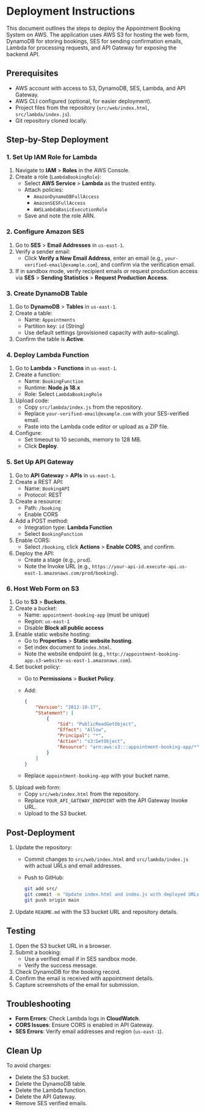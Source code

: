 # Deployment Instructions

This document outlines the steps to deploy the Appointment Booking System on AWS. The application uses AWS S3 for hosting the web form, DynamoDB for storing bookings, SES for sending confirmation emails, Lambda for processing requests, and API Gateway for exposing the backend API.

## Prerequisites

- AWS account with access to S3, DynamoDB, SES, Lambda, and API Gateway.
- AWS CLI configured (optional, for easier deployment).
- Project files from the repository (`src/web/index.html`, `src/lambda/index.js`).
- Git repository cloned locally.

## Step-by-Step Deployment

### 1. Set Up IAM Role for Lambda

1. Navigate to **IAM** &gt; **Roles** in the AWS Console.
2. Create a role (`LambdaBookingRole`):
   - Select **AWS Service** &gt; **Lambda** as the trusted entity.
   - Attach policies:
     - `AmazonDynamoDBFullAccess`
     - `AmazonSESFullAccess`
     - `AWSLambdaBasicExecutionRole`
   - Save and note the role ARN.

### 2. Configure Amazon SES

1. Go to **SES** &gt; **Email Addresses** in `us-east-1`.
2. Verify a sender email:
   - Click **Verify a New Email Address**, enter an email (e.g., `your-verified-email@example.com`), and confirm via the verification email.
3. If in sandbox mode, verify recipient emails or request production access via **SES** &gt; **Sending Statistics** &gt; **Request Production Access**.

### 3. Create DynamoDB Table

1. Go to **DynamoDB** &gt; **Tables** in `us-east-1`.
2. Create a table:
   - Name: `Appointments`
   - Partition key: `id` (String)
   - Use default settings (provisioned capacity with auto-scaling).
3. Confirm the table is **Active**.

### 4. Deploy Lambda Function

1. Go to **Lambda** &gt; **Functions** in `us-east-1`.
2. Create a function:
   - Name: `BookingFunction`
   - Runtime: **Node.js 18.x**
   - Role: Select `LambdaBookingRole`
3. Upload code:
   - Copy `src/lambda/index.js` from the repository.
   - Replace `your-verified-email@example.com` with your SES-verified email.
   - Paste into the Lambda code editor or upload as a ZIP file.
4. Configure:
   - Set timeout to 10 seconds, memory to 128 MB.
   - Click **Deploy**.

### 5. Set Up API Gateway

1. Go to **API Gateway** &gt; **APIs** in `us-east-1`.
2. Create a REST API:
   - Name: `BookingAPI`
   - Protocol: REST
3. Create a resource:
   - Path: `/booking`
   - Enable CORS
4. Add a POST method:
   - Integration type: **Lambda Function**
   - Select `BookingFunction`
5. Enable CORS:
   - Select `/booking`, click **Actions** &gt; **Enable CORS**, and confirm.
6. Deploy the API:
   - Create a stage (e.g., `prod`).
   - Note the Invoke URL (e.g., `https://your-api-id.execute-api.us-east-1.amazonaws.com/prod/booking`).

### 6. Host Web Form on S3

1. Go to **S3** &gt; **Buckets**.
2. Create a bucket:
   - Name: `appointment-booking-app` (must be unique)
   - Region: `us-east-1`
   - Disable **Block all public access**
3. Enable static website hosting:
   - Go to **Properties** &gt; **Static website hosting**.
   - Set index document to `index.html`.
   - Note the website endpoint (e.g., `http://appointment-booking-app.s3-website-us-east-1.amazonaws.com`).
4. Set bucket policy:
   - Go to **Permissions** &gt; **Bucket Policy**.
   - Add:

     ```json
     {
         "Version": "2012-10-17",
         "Statement": [
             {
                 "Sid": "PublicReadGetObject",
                 "Effect": "Allow",
                 "Principal": "*",
                 "Action": "s3:GetObject",
                 "Resource": "arn:aws:s3:::appointment-booking-app/*"
             }
         ]
     }
     ```
   - Replace `appointment-booking-app` with your bucket name.
5. Upload web form:
   - Copy `src/web/index.html` from the repository.
   - Replace `YOUR_API_GATEWAY_ENDPOINT` with the API Gateway Invoke URL.
   - Upload to the S3 bucket.

## Post-Deployment

1. Update the repository:
   - Commit changes to `src/web/index.html` and `src/lambda/index.js` with actual URLs and email addresses.
   - Push to GitHub:

     ```bash
     git add src/
     git commit -m "Update index.html and index.js with deployed URLs and email"
     git push origin main
     ```
2. Update `README.md` with the S3 bucket URL and repository details.

## Testing

1. Open the S3 bucket URL in a browser.
2. Submit a booking:
   - Use a verified email if in SES sandbox mode.
   - Verify the success message.
3. Check DynamoDB for the booking record.
4. Confirm the email is received with appointment details.
5. Capture screenshots of the email for submission.

## Troubleshooting

- **Form Errors**: Check Lambda logs in **CloudWatch**.
- **CORS Issues**: Ensure CORS is enabled in API Gateway.
- **SES Errors**: Verify email addresses and region (`us-east-1`).

## Clean Up

To avoid charges:

- Delete the S3 bucket.
- Delete the DynamoDB table.
- Delete the Lambda function.
- Delete the API Gateway.
- Remove SES verified emails.
